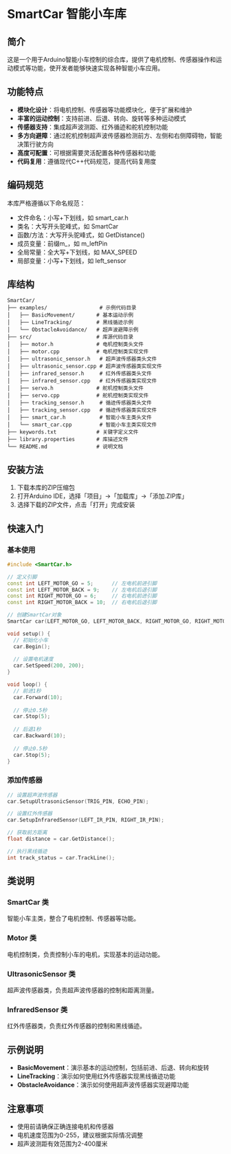# SmartCar 智能小车库

## 简介

这是一个用于Arduino智能小车控制的综合库，提供了电机控制、传感器操作和运动模式等功能，使开发者能够快速实现各种智能小车应用。

## 功能特点

- **模块化设计**：将电机控制、传感器等功能模块化，便于扩展和维护
- **丰富的运动控制**：支持前进、后退、转向、旋转等多种运动模式
- **传感器支持**：集成超声波测距、红外循迹和舵机控制功能
- **多方向避障**：通过舵机控制超声波传感器检测前方、左侧和右侧障碍物，智能决策行驶方向
- **高度可配置**：可根据需要灵活配置各种传感器和功能
- **代码复用**：遵循现代C++代码规范，提高代码复用度

## 编码规范

本库严格遵循以下命名规范：
- 文件命名：小写+下划线，如 smart_car.h
- 类名：大写开头驼峰式，如 SmartCar
- 函数/方法：大写开头驼峰式，如 GetDistance()
- 成员变量：前缀m_，如 m_leftPin
- 全局常量：全大写+下划线，如 MAX_SPEED
- 局部变量：小写+下划线，如 left_sensor

## 库结构

```
SmartCar/
├── examples/                 # 示例代码目录
│   ├── BasicMovement/       # 基本运动示例
│   ├── LineTracking/        # 黑线循迹示例
│   └── ObstacleAvoidance/   # 超声波避障示例
├── src/                     # 库源代码目录
│   ├── motor.h              # 电机控制类头文件
│   ├── motor.cpp            # 电机控制类实现文件
│   ├── ultrasonic_sensor.h   # 超声波传感器类头文件
│   ├── ultrasonic_sensor.cpp # 超声波传感器类实现文件
│   ├── infrared_sensor.h     # 红外传感器类头文件
│   ├── infrared_sensor.cpp   # 红外传感器类实现文件
│   ├── servo.h              # 舵机控制类头文件
│   ├── servo.cpp            # 舵机控制类实现文件
│   ├── tracking_sensor.h     # 循迹传感器类头文件
│   ├── tracking_sensor.cpp   # 循迹传感器类实现文件
│   ├── smart_car.h           # 智能小车主类头文件
│   └── smart_car.cpp         # 智能小车主类实现文件
├── keywords.txt             # 关键字定义文件
├── library.properties       # 库描述文件
└── README.md                # 说明文档
```

## 安装方法

1. 下载本库的ZIP压缩包
2. 打开Arduino IDE，选择「项目」->「加载库」->「添加.ZIP库」
3. 选择下载的ZIP文件，点击「打开」完成安装

## 快速入门

### 基本使用

```cpp
#include <SmartCar.h>

// 定义引脚
const int LEFT_MOTOR_GO = 5;      // 左电机前进引脚
const int LEFT_MOTOR_BACK = 9;    // 左电机后退引脚
const int RIGHT_MOTOR_GO = 6;     // 右电机前进引脚
const int RIGHT_MOTOR_BACK = 10;  // 右电机后退引脚

// 创建SmartCar对象
SmartCar car(LEFT_MOTOR_GO, LEFT_MOTOR_BACK, RIGHT_MOTOR_GO, RIGHT_MOTOR_BACK);

void setup() {
  // 初始化小车
  car.Begin();
  
  // 设置电机速度
  car.SetSpeed(200, 200);
}

void loop() {
  // 前进1秒
  car.Forward(10);
  
  // 停止0.5秒
  car.Stop(5);
  
  // 后退1秒
  car.Backward(10);
  
  // 停止0.5秒
  car.Stop(5);
}
```

### 添加传感器

```cpp
// 设置超声波传感器
car.SetupUltrasonicSensor(TRIG_PIN, ECHO_PIN);

// 设置红外传感器
car.SetupInfraredSensor(LEFT_IR_PIN, RIGHT_IR_PIN);

// 获取前方距离
float distance = car.GetDistance();

// 执行黑线循迹
int track_status = car.TrackLine();
```

## 类说明

### SmartCar 类

智能小车主类，整合了电机控制、传感器等功能。

### Motor 类

电机控制类，负责控制小车的电机，实现基本的运动功能。

### UltrasonicSensor 类

超声波传感器类，负责超声波传感器的控制和距离测量。

### InfraredSensor 类

红外传感器类，负责红外传感器的控制和黑线循迹。

## 示例说明

- **BasicMovement**：演示基本的运动控制，包括前进、后退、转向和旋转
- **LineTracking**：演示如何使用红外传感器实现黑线循迹功能
- **ObstacleAvoidance**：演示如何使用超声波传感器实现避障功能

## 注意事项

- 使用前请确保正确连接电机和传感器
- 电机速度范围为0-255，建议根据实际情况调整
- 超声波测距有效范围为2-400厘米
    